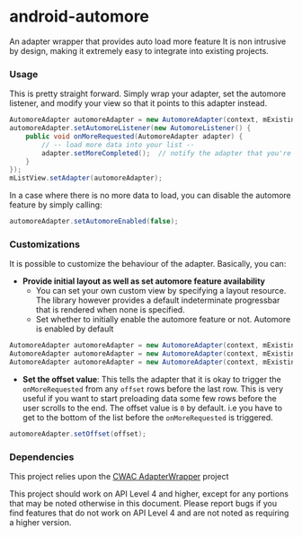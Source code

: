 android-automore
================

An adapter wrapper that provides auto load more feature
It is non intrusive by design, making it extremely easy to integrate into existing projects.

### Usage
This is pretty straight forward. Simply wrap your adapter, 
set the automore listener, and modify your view so that it points 
to this adapter instead.

```java
AutomoreAdapter automoreAdapter = new AutomoreAdapter(context, mExistingAdapter);
automoreAdapter.setAutomoreListener(new AutomoreListener() {
    public void onMoreRequested(AutomoreAdapter adapter) {
        // -- load more data into your list --
        adapter.setMoreCompleted();  // notify the adapter that you're done loading
    }
});
mListView.setAdapter(automoreAdapter);
```

In a case where there is no more data to load, you can disable the automore feature 
by simply calling:
```java
automoreAdapter.setAutomoreEnabled(false);
```

### Customizations
It is possible to customize the behaviour of the adapter. Basically, you can:
* **Provide initial layout as well as set automore feature availability**
    * You can set your own custom view by specifying a layout resource. The library however provides a default indeterminate progressbar that is rendered when none is specified.
    * Set whether to initially enable the automore feature or not. Automore is enabled by default
```java
AutomoreAdapter automoreAdapter = new AutomoreAdapter(context, mExistingAdapter, layoutID);
AutomoreAdapter automoreAdapter = new AutomoreAdapter(context, mExistingAdapter, shouldEnableAutomore);
AutomoreAdapter automoreAdapter = new AutomoreAdapter(context, mExistingAdapter, layoutID, shouldEnableAutomore);
```
* **Set the offset value**: This tells the adapter that it is okay to trigger the `onMoreRequested` from any `offset` rows before the last row. This is very useful if you want to start preloading data some few rows before the user scrolls to the end. The offset value is `0` by default. i.e you have to get to the bottom of the list before the `onMoreRequested` is triggered.
```java
automoreAdapter.setOffset(offset);
```

### Dependencies
This project relies upon the 
[CWAC AdapterWrapper](https://github.com/commonsguy/cwac-adapter) project

This project should work on API Level 4 and higher, except for any portions 
that may be noted otherwise in this document. Please report bugs if you find 
features that do not work on API Level 4 and are not noted as requiring a 
higher version.
